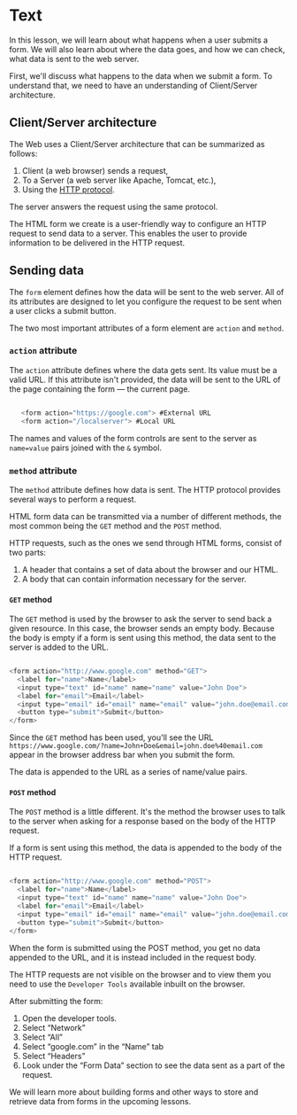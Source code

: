 # Text

In this lesson, we will learn about what happens when a user submits a form. We will also learn about where the data goes, and how we can check, what data is sent to the web server.

First, we'll discuss what happens to the data when we submit a form. To understand that, we need to have an understanding of Client/Server architecture.

## Client/Server architecture

The Web uses a Client/Server architecture that can be summarized as follows:

1. Client (a web browser) sends a request,
2. To a Server (a web server like Apache, Tomcat, etc.),
3. Using the [HTTP protocol](https://developer.mozilla.org/en-US/docs/Web/HTTP).

The server answers the request using the same protocol.

The HTML form we create is a user-friendly way to configure an HTTP request to send data to a server. This enables the user to provide information to be delivered in the HTTP request.

## Sending data

The `form` element defines how the data will be sent to the web server. All of its attributes are designed to let you configure the request to be sent when a user clicks a submit button.

The two most important attributes of a form element are `action` and `method`.

### `action` attribute

The `action` attribute defines where the data gets sent. Its value must be a valid URL. If this attribute isn't provided, the data will be sent to the URL of the page containing the form — the current page.

```js

   <form action="https://google.com"> #External URL
   <form action="/localserver"> #Local URL

```

The names and values of the form controls are sent to the server as `name=value` pairs joined with the `&` symbol.

### `method` attribute

The `method` attribute defines how data is sent. The HTTP protocol provides several ways to perform a request.

HTML form data can be transmitted via a number of different methods, the most common being the `GET` method and the `POST` method.

HTTP requests, such as the ones we send through HTML forms, consist of two parts:

1. A header that contains a set of data about the browser and our HTML.
2. A body that can contain information necessary for the server.

#### `GET` method

The `GET` method is used by the browser to ask the server to send back a given resource. In this case, the browser sends an empty body. Because the body is empty if a form is sent using this method, the data sent to the server is added to the URL.

```js

<form action="http://www.google.com" method="GET">
  <label for="name">Name</label>
  <input type="text" id="name" name="name" value="John Doe">
  <label for="email">Email</label>
  <input type="email" id="email" name="email" value="john.doe@email.com">
  <button type="submit">Submit</button>
</form>

```

Since the `GET` method has been used, you'll see the URL `https://www.google.com/?name=John+Doe&email=john.doe%40email.com` appear in the browser address bar when you submit the form.

The data is appended to the URL as a series of name/value pairs.

#### `POST` method

The `POST` method is a little different. It's the method the browser uses to talk to the server when asking for a response based on the body of the HTTP request.

If a form is sent using this method, the data is appended to the body of the HTTP request.

```js

<form action="http://www.google.com" method="POST">
  <label for="name">Name</label>
  <input type="text" id="name" name="name" value="John Doe">
  <label for="email">Email</label>
  <input type="email" id="email" name="email" value="john.doe@email.com">
  <button type="submit">Submit</button>
</form>

```

When the form is submitted using the POST method, you get no data appended to the URL, and it is instead included in the request body.

The HTTP requests are not visible on the browser and to view them you need to use the `Developer Tools` available inbuilt on the browser.

After submitting the form:

1. Open the developer tools.
2. Select “Network”
3. Select “All”
4. Select “google.com” in the “Name” tab
5. Select “Headers”
6. Look under the “Form Data” section to see the data sent as a part of the request.

We will learn more about building forms and other ways to store and retrieve data from forms in the upcoming lessons.
